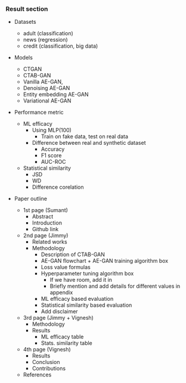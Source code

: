 ### Result section

- Datasets
  - adult (classification)
  - news (regression)
  - credit (classification, big data)

- Models
  - CTGAN
  - CTAB-GAN
  - Vanilla AE-GAN,
  - Denoising AE-GAN
  - Entity embedding AE-GAN
  - Variational AE-GAN

- Performance metric
  - ML efficacy
    - Using MLP(100)
      - Train on fake data, test on real data
    - Difference between real and synthetic dataset
      - Accuracy
      - F1 score
      - AUC-ROC
  - Statistical similarity
    - JSD
    - WD
    - Difference corelation

- Paper outline
    - 1st page (Sumant)
        - Abstract
        - Introduction
        - Github link
    - 2nd page (Jimmy)
        - Related works
        - Methodology
            - Description of CTAB-GAN
            - AE-GAN flowchart + AE-GAN training algorithm box
            - Loss value formulas
            - Hyperparameter tuning algorithm box
              - If we have room, add it in
              - Briefly mention and add details for different values in appendix
            - ML efficacy based evaluation
            - Statistical similarity based evaluation
            - Add disclaimer
    - 3rd page (Jimmy + Vignesh)
        - Methodology
        - Results
            - ML efficacy table
            - Stats. similarity table
    - 4th page (Vignesh)
        - Results
        - Conclusion
        - Contributions
    - References